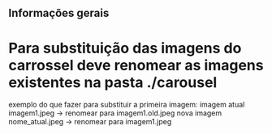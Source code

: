 ## Informações gerais

# Para substituição das imagens do carrossel deve renomear as imagens existentes na pasta ./carousel
exemplo do que fazer para substituir a primeira imagem:
    imagem atual    imagem1.jpeg -> renomear para imagem1.old.jpeg
    nova imagem     nome_atual.jpeg -> renomear para imagem1.jpeg

